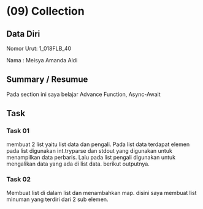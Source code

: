 # (09) Collection
## Data Diri
Nomor Urut: 1_018FLB_40

Nama : Meisya Amanda Aldi

## Summary / Resumue
Pada section ini saya belajar Advance Function, Async-Await

## Task
### Task 01
membuat 2 list yaitu list data dan pengali. Pada list data terdapat elemen pada list digunakan int.tryparse dan stdout yang digunakan untuk menampilkan data perbaris. Lalu pada list pengali digunakan untuk mengalikan data yang ada di list data. berikut outputnya.

### Task 02
Membuat list di dalam list dan menambahkan map. disini saya membuat list minuman yang terdiri dari 2 sub elemen.